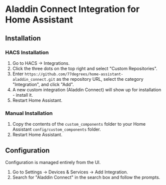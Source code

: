 # Aladdin Connect Integration for Home Assistant

## Installation

### HACS Installation
1. Go to HACS -> Integrations.
2. Click the three dots on the top right and select "Custom Repositories".
3. Enter `https://github.com/77degrees/home-assistant-aladdin_connect.git` as the repository URL, select the category "Integration", and click "Add".
4. A new custom integration (Aladdin Connect) will show up for installation - install it.
5. Restart Home Assistant.

### Manual Installation
1. Copy the contents of the `custom_components` folder to your Home Assistant `config/custom_components` folder.
2. Restart Home Assistant.

## Configuration
Configuration is managed entirely from the UI.
1. Go to Settings -> Devices & Services -> Add Integration.
2. Search for "Aladdin Connect" in the search box and follow the prompts.

